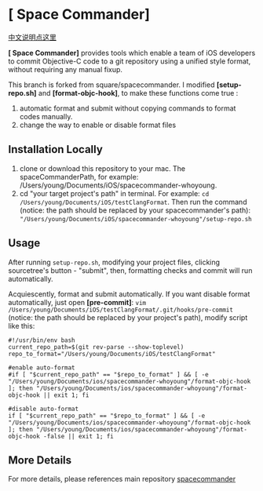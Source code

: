 # [ Space Commander]
[中文说明点这里](http://www.jianshu.com/p/fd2e453ef07f)

**[ Space Commander]** provides tools which enable a team of iOS developers to commit Objective-C code to a git repository using a unified style format, without requiring any manual fixup.

This branch is forked from square/spacecommander. I modified **[setup-repo.sh]** and  **[format-objc-hook]**, to make these functions come true :
1. automatic format and submit without copying commands to format codes manually.
2. change the way to enable or disable format files

Installation Locally
-------------
1. clone or download this repository to your mac. The spaceCommanderPath, for example: /Users/young/Documents/iOS/spacecommander-whoyoung.
2. cd "your target project's path" in terminal. For example: `cd /Users/young/Documents/iOS/testClangFormat`. Then run the command (notice: the path should be replaced by your spacecommander's path): `"/Users/young/Documents/iOS/spacecommander-whoyoung"/setup-repo.sh `

Usage
-------------

After running `setup-repo.sh`, modifying your project files, clicking sourcetree's button - "submit", then, formatting checks and commit will run automatically.

Acquiescently, format and submit automatically. If you want disable format automatically, just open **[pre-commit]**: `vim /Users/young/Documents/iOS/testClangFormat/.git/hooks/pre-commit` (notice: the path should be replaced by your project's path), modify script like this:
```
#!/usr/bin/env bash
current_repo_path=$(git rev-parse --show-toplevel)
repo_to_format="/Users/young/Documents/iOS/testClangFormat"

#enable auto-format
#if [ "$current_repo_path" == "$repo_to_format" ] && [ -e "/Users/young/Documents/ios/spacecommander-whoyoung"/format-objc-hook ]; then "/Users/young/Documents/ios/spacecommander-whoyoung"/format-objc-hook || exit 1; fi

#disable auto-format
if [ "$current_repo_path" == "$repo_to_format" ] && [ -e "/Users/young/Documents/ios/spacecommander-whoyoung"/format-objc-hook ]; then "/Users/young/Documents/ios/spacecommander-whoyoung"/format-objc-hook -false || exit 1; fi
```

More Details
-------------

For more details, please references main repository [spacecommander](https://github.com/square/spacecommander)  


